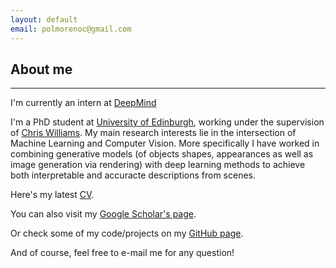 ```yaml
---
layout: default
email: polmorenoc@gmail.com
---
```


## [](#header-2) About me

* * *
I'm currently an intern at [DeepMind](https://deepmind.com/)

I'm a PhD student at [University of Edinburgh](http://www.anc.ed.ac.uk/), working under the supervision of [Chris Williams](http://homepages.inf.ed.ac.uk/ckiw/). My main research interests lie in the intersection of Machine Learning and Computer Vision. More specifically I have worked in combining generative models (of objects shapes, appearances as well as image generation via rendering) with deep learning methods to achieve both interpretable and accuracte descriptions from scenes.

Here's my latest [CV](assets/pol_moreno_cv.pdf).

You can also visit my [Google Scholar's page](https://scholar.google.es/citations?user=CY0-T_MAAAAJ&hl=en&oi=sra).

Or check some of my code/projects on my [GitHub page](https://github.com/polmorenoc).

And of course, feel free to e-mail me for any question!
